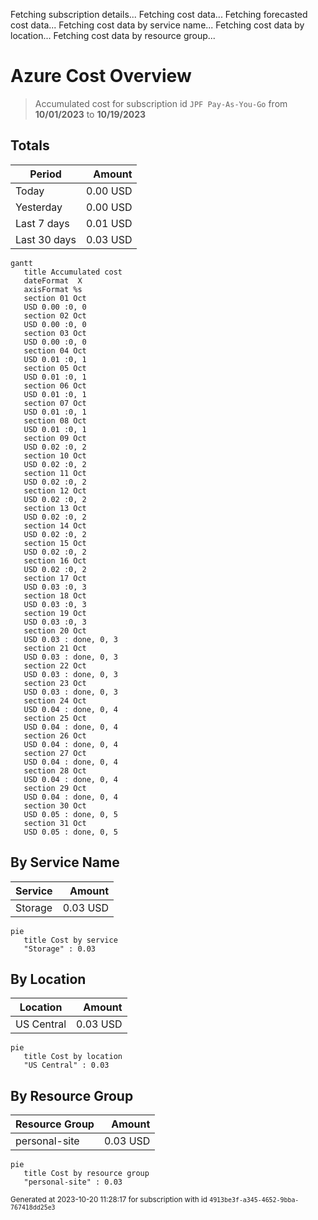Fetching subscription details...
Fetching cost data...
Fetching forecasted cost data...
Fetching cost data by service name...
Fetching cost data by location...
Fetching cost data by resource group...
# Azure Cost Overview

> Accumulated cost for subscription id `JPF Pay-As-You-Go` from **10/01/2023** to **10/19/2023**

## Totals

|Period|Amount|
|---|---:|
|Today|0.00 USD|
|Yesterday|0.00 USD|
|Last 7 days|0.01 USD|
|Last 30 days|0.03 USD|

```mermaid
gantt
   title Accumulated cost
   dateFormat  X
   axisFormat %s
   section 01 Oct
   USD 0.00 :0, 0
   section 02 Oct
   USD 0.00 :0, 0
   section 03 Oct
   USD 0.00 :0, 0
   section 04 Oct
   USD 0.01 :0, 1
   section 05 Oct
   USD 0.01 :0, 1
   section 06 Oct
   USD 0.01 :0, 1
   section 07 Oct
   USD 0.01 :0, 1
   section 08 Oct
   USD 0.01 :0, 1
   section 09 Oct
   USD 0.02 :0, 2
   section 10 Oct
   USD 0.02 :0, 2
   section 11 Oct
   USD 0.02 :0, 2
   section 12 Oct
   USD 0.02 :0, 2
   section 13 Oct
   USD 0.02 :0, 2
   section 14 Oct
   USD 0.02 :0, 2
   section 15 Oct
   USD 0.02 :0, 2
   section 16 Oct
   USD 0.02 :0, 2
   section 17 Oct
   USD 0.03 :0, 3
   section 18 Oct
   USD 0.03 :0, 3
   section 19 Oct
   USD 0.03 :0, 3
   section 20 Oct
   USD 0.03 : done, 0, 3
   section 21 Oct
   USD 0.03 : done, 0, 3
   section 22 Oct
   USD 0.03 : done, 0, 3
   section 23 Oct
   USD 0.03 : done, 0, 3
   section 24 Oct
   USD 0.04 : done, 0, 4
   section 25 Oct
   USD 0.04 : done, 0, 4
   section 26 Oct
   USD 0.04 : done, 0, 4
   section 27 Oct
   USD 0.04 : done, 0, 4
   section 28 Oct
   USD 0.04 : done, 0, 4
   section 29 Oct
   USD 0.04 : done, 0, 4
   section 30 Oct
   USD 0.05 : done, 0, 5
   section 31 Oct
   USD 0.05 : done, 0, 5
```

## By Service Name

|Service|Amount|
|---|---:|
|Storage|0.03 USD|

```mermaid
pie
   title Cost by service
   "Storage" : 0.03
```

## By Location

|Location|Amount|
|---|---:|
|US Central|0.03 USD|

```mermaid
pie
   title Cost by location
   "US Central" : 0.03
```

## By Resource Group

|Resource Group|Amount|
|---|---:|
|personal-site|0.03 USD|

```mermaid
pie
   title Cost by resource group
   "personal-site" : 0.03
```

<sup>Generated at 2023-10-20 11:28:17 for subscription with id `4913be3f-a345-4652-9bba-767418dd25e3`</sup>

